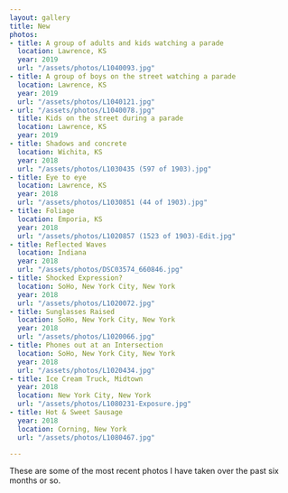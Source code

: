 ```yaml
---
layout: gallery
title: New
photos:
- title: A group of adults and kids watching a parade
  location: Lawrence, KS
  year: 2019
  url: "/assets/photos/L1040093.jpg"
- title: A group of boys on the street watching a parade
  location: Lawrence, KS
  year: 2019
  url: "/assets/photos/L1040121.jpg"
- url: "/assets/photos/L1040078.jpg"
  title: Kids on the street during a parade
  location: Lawrence, KS
  year: 2019
- title: Shadows and concrete
  location: Wichita, KS
  year: 2018
  url: "/assets/photos/L1030435 (597 of 1903).jpg"
- title: Eye to eye
  location: Lawrence, KS
  year: 2018
  url: "/assets/photos/L1030851 (44 of 1903).jpg"
- title: Foliage
  location: Emporia, KS
  year: 2018
  url: "/assets/photos/L1020857 (1523 of 1903)-Edit.jpg"
- title: Reflected Waves
  location: Indiana
  year: 2018
  url: "/assets/photos/DSC03574_660846.jpg"
- title: Shocked Expression?
  location: SoHo, New York City, New York
  year: 2018
  url: "/assets/photos/L1020072.jpg"
- title: Sunglasses Raised
  location: SoHo, New York City, New York
  year: 2018
  url: "/assets/photos/L1020066.jpg"
- title: Phones out at an Intersection
  location: SoHo, New York City, New York
  year: 2018
  url: "/assets/photos/L1020434.jpg"
- title: Ice Cream Truck, Midtown
  year: 2018
  location: New York City, New York
  url: "/assets/photos/L1080231-Exposure.jpg"
- title: Hot & Sweet Sausage
  year: 2018
  location: Corning, New York
  url: "/assets/photos/L1080467.jpg"

---
```

<p>These are some of the most recent photos I have taken over the past six months or so.</p>